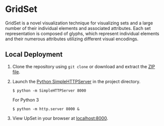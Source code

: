 # GridSet

GridSet is a novel visualization technique for visualizing sets and a large number of their individual
elements and associated attributes. Each set representation is composed of glyphs, which represent individual elements and their numerous attributes utilizing different visual encodings.

## Local Deployment

1. Clone the repository using ```git clone``` or download and extract the [ZIP file](https://github.com/SanthoshNandha/GridSet/archive/master.zip).
2. Launch the [Python SimpleHTTPServer](https://docs.python.org/2/library/simplehttpserver.html) in the project directory.
 
   ```
   $ python -m SimpleHTTPServer 8000
   ```
   For Python 3
   ```
   $ python -m http.server 8000 &
   ```


3. View UpSet in your browser at [localhost:8000](http://localhost:8000).

